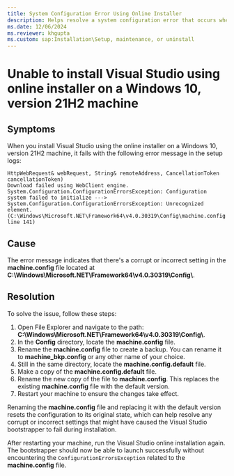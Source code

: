 ```yaml
---
title: System Configuration Error Using Online Installer
description: Helps resolve a system configuration error that occurs when you install Visual Studio using the online installer on a Windows 10, version 21H2 machine.
ms.date: 12/06/2024
ms.reviewer: khgupta
ms.custom: sap:Installation\Setup, maintenance, or uninstall
---
```


# Unable to install Visual Studio using online installer on a Windows 10, version 21H2 machine

## Symptoms

When you install Visual Studio using the online installer on a Windows 10, version 21H2 machine, it fails with the following error message in the setup logs:

```output
HttpWebRequest& webRequest, String& remoteAddress, CancellationToken cancellationToken)
Download failed using WebClient engine. System.Configuration.ConfigurationErrorsException: Configuration system failed to initialize --->
System.Configuration.ConfigurationErrorsException: Unrecognized element. (C:\Windows\Microsoft.NET\Framework64\v4.0.30319\Config\machine.config line 141)
```

## Cause

The error message indicates that there's a corrupt or incorrect setting in the **machine.config** file located at **C:\Windows\Microsoft.NET\Framework64\v4.0.30319\Config\\**.

## Resolution

To solve the issue, follow these steps:

1. Open File Explorer and navigate to the path: **C:\Windows\Microsoft.NET\Framework64\v4.0.30319\Config\\**.
1. In the **Config** directory, locate the **machine.config** file.
1. Rename the **machine.config** file to create a backup. You can rename it to **machine_bkp.config** or any other name of your choice.
1. Still in the same directory, locate the **machine.config.default** file.
1. Make a copy of the **machine.config.default** file.
1. Rename the new copy of the file to **machine.config**. This replaces the existing **machine.config** file with the default version.
1. Restart your machine to ensure the changes take effect.

Renaming the **machine.config** file and replacing it with the default version resets the configuration to its original state, which can help resolve any corrupt or incorrect settings that might have caused the Visual Studio bootstrapper to fail during installation.

After restarting your machine, run the Visual Studio online installation again. The bootstrapper should now be able to launch successfully without encountering the `ConfigurationErrorsException` related to the **machine.config** file.

